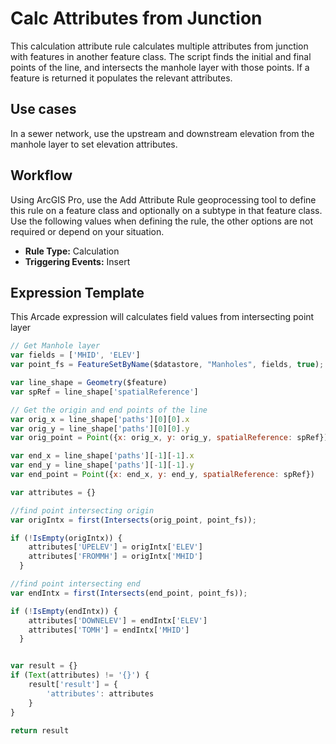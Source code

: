 # Calc Attributes from Junction

This calculation attribute rule calculates multiple attributes from junction with features in another feature class. 
The script finds the initial and final points of the line, and intersects the manhole layer with those points.  If a feature is returned it populates the relevant attributes.

## Use cases

In a sewer network, use the upstream and downstream elevation from the manhole layer to set elevation attributes. 

## Workflow

Using ArcGIS Pro, use the Add Attribute Rule geoprocessing tool to define this rule on a feature class and optionally on a subtype in that feature class.  Use the following values when defining the rule, the other options are not required or depend on your situation.
  
  - **Rule Type:** Calculation
  - **Triggering Events:** Insert

## Expression Template

This Arcade expression will calculates field values from intersecting point layer
```js
// Get Manhole layer
var fields = ['MHID', 'ELEV']
var point_fs = FeatureSetByName($datastore, "Manholes", fields, true);

var line_shape = Geometry($feature)
var spRef = line_shape['spatialReference']

// Get the origin and end points of the line
var orig_x = line_shape['paths'][0][0].x
var orig_y = line_shape['paths'][0][0].y
var orig_point = Point({x: orig_x, y: orig_y, spatialReference: spRef})

var end_x = line_shape['paths'][-1][-1].x
var end_y = line_shape['paths'][-1][-1].y
var end_point = Point({x: end_x, y: end_y, spatialReference: spRef})

var attributes = {}

//find point intersecting origin
var origIntx = first(Intersects(orig_point, point_fs));

if (!IsEmpty(origIntx)) {
	attributes['UPELEV'] = origIntx['ELEV']
	attributes['FROMMH'] = origIntx['MHID']
  }

//find point intersecting end
var endIntx = first(Intersects(end_point, point_fs));

if (!IsEmpty(endIntx)) {
	attributes['DOWNELEV'] = endIntx['ELEV']
	attributes['TOMH'] = endIntx['MHID']
  }


var result = {}
if (Text(attributes) != '{}') {
    result['result'] = {
        'attributes': attributes
    }
}

return result
```
